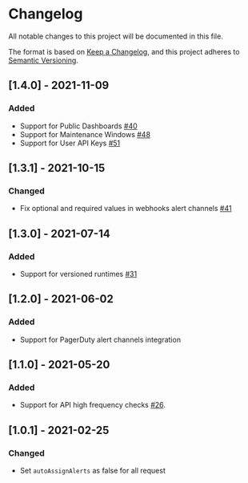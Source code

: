 # Changelog
All notable changes to this project will be documented in this file.

The format is based on [Keep a Changelog](https://keepachangelog.com/en/1.0.0/),
and this project adheres to [Semantic Versioning](https://semver.org/spec/v2.0.0.html).

## [1.4.0] - 2021-11-09
### Added
- Support for Public Dashboards [#40](https://github.com/checkly/checkly-go-sdk/issues/40)
- Support for Maintenance Windows [#48](https://github.com/checkly/checkly-go-sdk/issues/48)
- Support for User API Keys [#51](https://github.com/checkly/checkly-go-sdk/issues/51)

## [1.3.1] - 2021-10-15
### Changed
- Fix optional and required values in webhooks alert channels [#41](https://github.com/checkly/checkly-go-sdk/issues/41)

## [1.3.0] - 2021-07-14
### Added
- Support for versioned runtimes [#31](https://github.com/checkly/checkly-go-sdk/issues/31)

## [1.2.0] - 2021-06-02
### Added
- Support for PagerDuty alert channels integration

## [1.1.0] - 2021-05-20
### Added
- Support for API high frequency checks [#26](https://github.com/checkly/checkly-go-sdk/issues/26).

## [1.0.1] - 2021-02-25

### Changed
- Set `autoAssignAlerts` as false for all request
